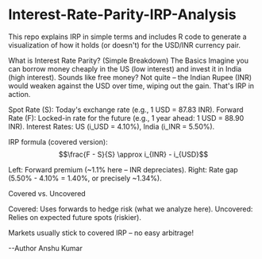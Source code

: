 # Interest-Rate-Parity-IRP-Analysis
This repo explains IRP in simple terms and includes R code to generate a visualization of how it holds (or doesn't) for the USD/INR currency pair.


What is Interest Rate Parity? (Simple Breakdown)
The Basics
Imagine you can borrow money cheaply in the US (low interest) and invest it in India (high interest). Sounds like free money? Not quite – the Indian Rupee (INR) would weaken against the USD over time, wiping out the gain. That's IRP in action.

Spot Rate (S): Today's exchange rate (e.g., 1 USD = 87.83 INR).
Forward Rate (F): Locked-in rate for the future (e.g., 1 year ahead: 1 USD = 88.90 INR).
Interest Rates: US (i_USD = 4.10%), India (i_INR = 5.50%).

IRP formula (covered version):
$$\frac{F - S}{S} \approx i_{INR} - i_{USD}$$

Left: Forward premium (~1.1% here – INR depreciates).
Right: Rate gap (5.50% - 4.10% = 1.40%, or precisely ~1.34%).


Covered vs. Uncovered

Covered: Uses forwards to hedge risk (what we analyze here).
Uncovered: Relies on expected future spots (riskier).

Markets usually stick to covered IRP – no easy arbitrage!


--Author 
Anshu Kumar


